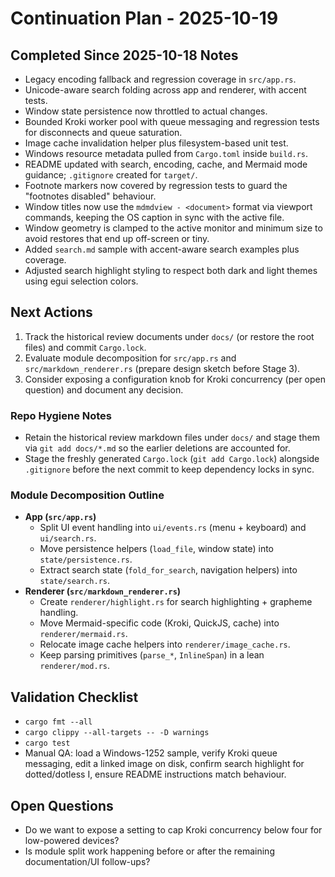 # Continuation Plan - 2025-10-19

## Completed Since 2025-10-18 Notes
- Legacy encoding fallback and regression coverage in `src/app.rs`.
- Unicode-aware search folding across app and renderer, with accent tests.
- Window state persistence now throttled to actual changes.
- Bounded Kroki worker pool with queue messaging and regression tests for disconnects and queue saturation.
- Image cache invalidation helper plus filesystem-based unit test.
- Windows resource metadata pulled from `Cargo.toml` inside `build.rs`.
- README updated with search, encoding, cache, and Mermaid mode guidance; `.gitignore` created for `target/`.
- Footnote markers now covered by regression tests to guard the "footnotes disabled" behaviour.
- Window titles now use the `mdmdview - <document>` format via viewport commands, keeping the OS caption in sync with the active file.
- Window geometry is clamped to the active monitor and minimum size to avoid restores that end up off-screen or tiny.
- Added `search.md` sample with accent-aware search examples plus coverage.
- Adjusted search highlight styling to respect both dark and light themes using egui selection colors.

## Next Actions
1. Track the historical review documents under `docs/` (or restore the root files) and commit `Cargo.lock`.
2. Evaluate module decomposition for `src/app.rs` and `src/markdown_renderer.rs` (prepare design sketch before Stage 3).
3. Consider exposing a configuration knob for Kroki concurrency (per open question) and document any decision.

### Repo Hygiene Notes
- Retain the historical review markdown files under `docs/` and stage them via `git add docs/*.md` so the earlier deletions are accounted for.
- Stage the freshly generated `Cargo.lock` (`git add Cargo.lock`) alongside `.gitignore` before the next commit to keep dependency locks in sync.

### Module Decomposition Outline
- **App (`src/app.rs`)**
  - Split UI event handling into `ui/events.rs` (menu + keyboard) and `ui/search.rs`.
  - Move persistence helpers (`load_file`, window state) into `state/persistence.rs`.
  - Extract search state (`fold_for_search`, navigation helpers) into `state/search.rs`.
- **Renderer (`src/markdown_renderer.rs`)**
  - Create `renderer/highlight.rs` for search highlighting + grapheme handling.
  - Move Mermaid-specific code (Kroki, QuickJS, cache) into `renderer/mermaid.rs`.
  - Relocate image cache helpers into `renderer/image_cache.rs`.
  - Keep parsing primitives (`parse_*`, `InlineSpan`) in a lean `renderer/mod.rs`.

## Validation Checklist
- `cargo fmt --all`
- `cargo clippy --all-targets -- -D warnings`
- `cargo test`
- Manual QA: load a Windows-1252 sample, verify Kroki queue messaging, edit a linked image on disk, confirm search highlight for dotted/dotless I, ensure README instructions match behaviour.

## Open Questions
- Do we want to expose a setting to cap Kroki concurrency below four for low-powered devices?
- Is module split work happening before or after the remaining documentation/UI follow-ups?
